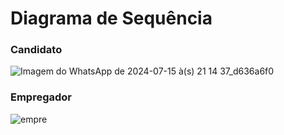 # Diagrama de Sequência
### Candidato
![Imagem do WhatsApp de 2024-07-15 à(s) 21 14 37_d636a6f0](https://github.com/user-attachments/assets/6ddcd525-3682-43e3-8303-bd4f19870e1c)


### Empregador
![empre](https://github.com/user-attachments/assets/ca422bdc-bf71-4592-8343-e7bbf78e0bb2)

